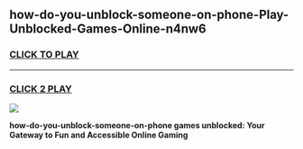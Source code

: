 
## how-do-you-unblock-someone-on-phone-Play-Unblocked-Games-Online-n4nw6
<h3>
<a href="https://premium76.site?title=how-do-you-unblock-someone-on-phone&ref=25A">CLICK TO PLAY</a></h3>
<hr>

<h3>
<a href="https://premium76.site?title=how-do-you-unblock-someone-on-phone&ref=25A">CLICK 2 PLAY</a>
  
</h3>

<a href="https://premium76.site?title=how-do-you-unblock-someone-on-phone&ref=25A"><img src="https://clearcache.store/games.png"></a>


**how-do-you-unblock-someone-on-phone games unblocked: Your Gateway to Fun and Accessible Online Gaming**
